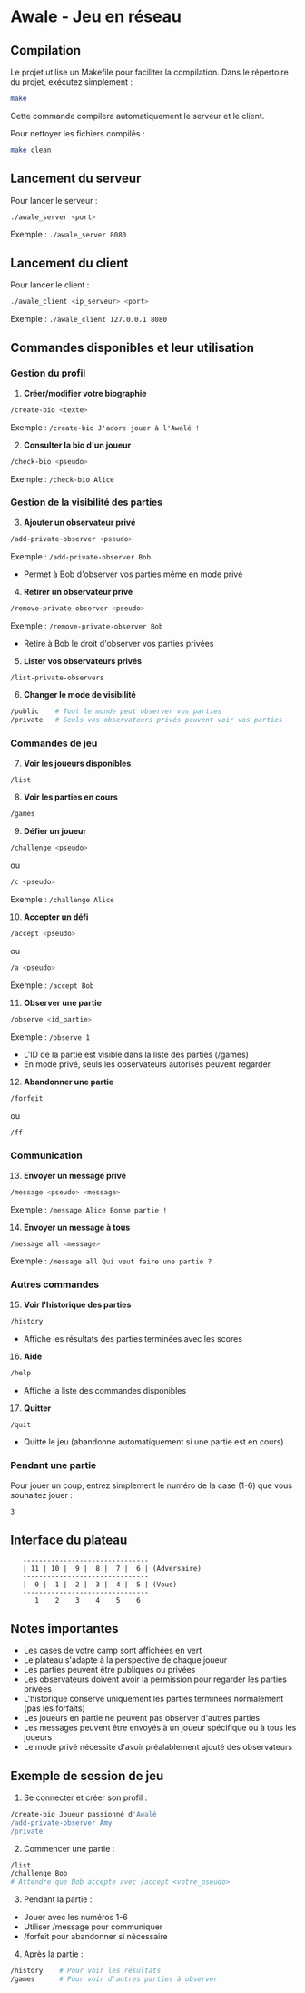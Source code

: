 # Awale - Jeu en réseau

## Compilation

Le projet utilise un Makefile pour faciliter la compilation. Dans le répertoire du projet, exécutez simplement :

```bash
make
```

Cette commande compilera automatiquement le serveur et le client.

Pour nettoyer les fichiers compilés :
```bash
make clean
```

## Lancement du serveur

Pour lancer le serveur :
```bash
./awale_server <port>
```
Exemple : `./awale_server 8080`

## Lancement du client

Pour lancer le client :
```bash
./awale_client <ip_serveur> <port>
```
Exemple : `./awale_client 127.0.0.1 8080`

## Commandes disponibles et leur utilisation

### Gestion du profil
1. **Créer/modifier votre biographie**
```bash
/create-bio <texte>
```
Exemple : `/create-bio J'adore jouer à l'Awalé !`

2. **Consulter la bio d'un joueur**
```bash
/check-bio <pseudo>
```
Exemple : `/check-bio Alice`

### Gestion de la visibilité des parties

3. **Ajouter un observateur privé**
```bash
/add-private-observer <pseudo>
```
Exemple : `/add-private-observer Bob`
- Permet à Bob d'observer vos parties même en mode privé

4. **Retirer un observateur privé**
```bash
/remove-private-observer <pseudo>
```
Exemple : `/remove-private-observer Bob`
- Retire à Bob le droit d'observer vos parties privées

5. **Lister vos observateurs privés**
```bash
/list-private-observers
```

6. **Changer le mode de visibilité**
```bash
/public    # Tout le monde peut observer vos parties
/private   # Seuls vos observateurs privés peuvent voir vos parties
```

### Commandes de jeu

7. **Voir les joueurs disponibles**
```bash
/list
```

8. **Voir les parties en cours**
```bash
/games
```

9. **Défier un joueur**
```bash
/challenge <pseudo>
```
ou
```bash
/c <pseudo>
```
Exemple : `/challenge Alice`

10. **Accepter un défi**
```bash
/accept <pseudo>
```
ou
```bash
/a <pseudo>
```
Exemple : `/accept Bob`

11. **Observer une partie**
```bash
/observe <id_partie>
```
Exemple : `/observe 1`
- L'ID de la partie est visible dans la liste des parties (/games)
- En mode privé, seuls les observateurs autorisés peuvent regarder

12. **Abandonner une partie**
```bash
/forfeit
```
ou
```bash
/ff
```

### Communication

13. **Envoyer un message privé**
```bash
/message <pseudo> <message>
```
Exemple : `/message Alice Bonne partie !`

14. **Envoyer un message à tous**
```bash
/message all <message>
```
Exemple : `/message all Qui veut faire une partie ?`

### Autres commandes

15. **Voir l'historique des parties**
```bash
/history
```
- Affiche les résultats des parties terminées avec les scores

16. **Aide**
```bash
/help
```
- Affiche la liste des commandes disponibles

17. **Quitter**
```bash
/quit
```
- Quitte le jeu (abandonne automatiquement si une partie est en cours)

### Pendant une partie

Pour jouer un coup, entrez simplement le numéro de la case (1-6) que vous souhaitez jouer :
```bash
3
```

## Interface du plateau
```
   -------------------------------
   | 11 | 10 |  9 |  8 |  7 |  6 | (Adversaire)
   -------------------------------
   |  0 |  1 |  2 |  3 |  4 |  5 | (Vous)
   -------------------------------
      1    2    3    4    5    6
```

## Notes importantes
- Les cases de votre camp sont affichées en vert
- Le plateau s'adapte à la perspective de chaque joueur
- Les parties peuvent être publiques ou privées
- Les observateurs doivent avoir la permission pour regarder les parties privées
- L'historique conserve uniquement les parties terminées normalement (pas les forfaits)
- Les joueurs en partie ne peuvent pas observer d'autres parties
- Les messages peuvent être envoyés à un joueur spécifique ou à tous les joueurs
- Le mode privé nécessite d'avoir préalablement ajouté des observateurs

## Exemple de session de jeu

1. Se connecter et créer son profil :
```bash
/create-bio Joueur passionné d'Awalé
/add-private-observer Amy
/private
```

2. Commencer une partie :
```bash
/list
/challenge Bob
# Attendre que Bob accepte avec /accept <votre_pseudo>
```

3. Pendant la partie :
- Jouer avec les numéros 1-6
- Utiliser /message pour communiquer
- /forfeit pour abandonner si nécessaire

4. Après la partie :
```bash
/history    # Pour voir les résultats
/games      # Pour voir d'autres parties à observer
```
